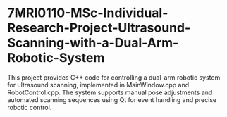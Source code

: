 # 7MRI0110-MSc-Individual-Research-Project-Ultrasound-Scanning-with-a-Dual-Arm-Robotic-System
This project provides C++ code for controlling a dual-arm robotic system for ultrasound scanning, implemented in MainWindow.cpp and RobotControl.cpp. The system supports manual pose adjustments and automated scanning sequences using Qt for event handling and precise robotic control.

